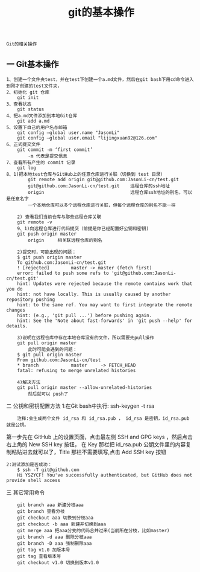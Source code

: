 ﻿---
title: git的基本操作
categories: git
tags: 基础知识
updated: 2017-09-18
---					

	Git的相关操作					
					
## 一 Git基本操作 ##
	1、创建一个文件夹test，并在test下创建一个a.md文件，然后在git bash下用cd命令进入到刚才创建的test文件夹，
	2、初始化 git 仓库
		git init
	3、查看状态
		git status
	4、把a.md文件添加到本地Git仓库
		git add a.md
	5、设置下自己的用户名与邮箱
		git config —global user.name "JasonLi"   
		git config —global user.email "lijingxuan92@126.com"  
	6、正式提交文件
		git commit -m ‘first commit’
			-m 代表是提交信息
	7、查看所有产生的 commit 记录
		git log
	8、1)把本地test仓库与GitHub上的任意仓库进行关联（切换到 test 目录）
			git remote add origin git@github.com:JasonLi-cn/test.git 
			git@github.com:JasonLi-cn/test.git    远程仓库的ssh地址
			origin 								  远程仓库ssh地址的别名，可以是任意名字
			一个本地仓库可以多个远程仓库进行关联，但每个远程仓库的别名不能一样
	
		2) 查看我们当前仓库与那些远程仓库关联
		git remote -v
		9、1)向远程仓库进行代码提交（前提是你已经配置好公钥和密钥)
		git push origin master
			origin     相关联远程仓库的别名
   
		2)提交时，可能出现的问题：
		$ git push origin master  
		To github.com:JasonLi-cn/test.git  
		! [rejected]        master -> master (fetch first)  
		error: failed to push some refs to 'git@github.com:JasonLi-cn/test.git'  
		hint: Updates were rejected because the remote contains work that you do  
		hint: not have locally. This is usually caused by another repository pushing  
		hint: to the same ref. You may want to first integrate the remote changes  
		hint: (e.g., 'git pull ...') before pushing again.  
		hint: See the 'Note about fast-forwards' in 'git push --help' for details.
	
		3)说明在远程仓库中存在本地仓库没有的文件，所以需要先pull操作
		git pull origin master 
			此时可能会遇到的问题：
		$ git pull origin master  
		From github.com:JasonLi-cn/test  
		* branch            master     -> FETCH_HEAD  
		fatal: refusing to merge unrelated histories
	
		4)解决方法
		git pull origin master --allow-unrelated-histories  
			然后就可以 push了

二 公钥和密钥配置方法
	1:在Git bash中执行:
			ssh-keygen -t rsa  
		
		注释:会生成两个文件 id_rsa 和 id_rsa.pub ， id_rsa 是密钥，id_rsa.pub 就是公钥。
第一步先在 GitHub 上的设置页面，点击最左侧 SSH and GPG keys ，然后点击右上角的 New SSH key 按钮，
在 Key 那栏把 id_rsa.pub 公钥文件里的内容复制粘贴进去就可以了，Title 那栏不需要填写,点击 Add SSH key 按钮
		
	2:测试添加是否成功：
		$ ssh -T git@github.com  
		Hi YSZYCF! You've successfully authenticated, but GitHub does not provide shell access
		
		
三 其它常用命令
		
		git branch aaa 新建分枝aaa  
		git branch 查看分枝  
		git checkout aaa 切换到分枝aaa  
		git checkout -b aaa 新建并切换到aaa  
		git merge aaa 把aaa分支的代码合并过来(当前所在分枝，比如master)  
		git branch -d aaa 删除分枝aaa  
		git branch -D aaa 强制删除aaa  
		git tag v1.0 加版本号  
		git tag 查看版本号  
		git checkout v1.0 切换到版本v1.0 
